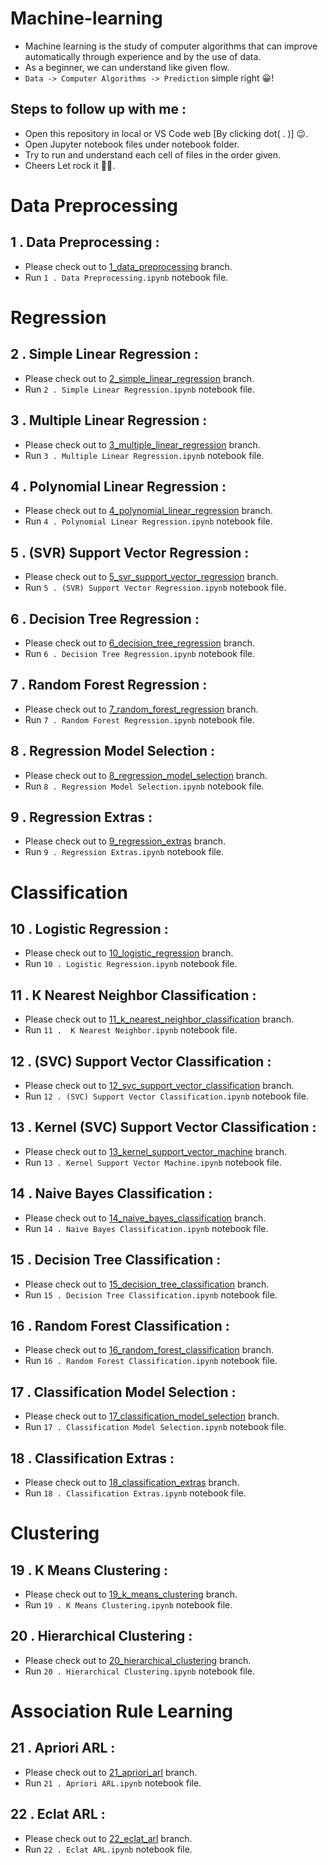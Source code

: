 # Machine-learning
- Machine learning is the study of computer algorithms that can improve automatically through experience and by the use of data.  
- As a beginner, we can understand like given flow.  
- ```Data -> Computer Algorithms -> Prediction``` simple right 😀!

## Steps to follow up with me :
- Open this repository in local or VS Code web [By clicking dot( . )] 😉.  
- Open Jupyter notebook files under notebook folder.  
- Try to run and understand each cell of files in the order given.  
- Cheers Let rock it 🎉🥳.  

# Data Preprocessing
## 1 . Data Preprocessing :
- Please check out to [1_data_preprocessing](https://github.com/sanjay-rb/Machine-learning/tree/1_data_preprocessing) branch.  
- Run ```1 . Data Preprocessing.ipynb``` notebook file.  

# Regression
## 2 . Simple Linear Regression :
- Please check out to [2_simple_linear_regression](https://github.com/sanjay-rb/Machine-learning/tree/2_simple_linear_regression) branch.  
- Run ```2 . Simple Linear Regression.ipynb``` notebook file.  

## 3 . Multiple Linear Regression :
- Please check out to [3_multiple_linear_regression](https://github.com/sanjay-rb/Machine-learning/tree/3_multiple_linear_regression) branch.  
- Run ```3 . Multiple Linear Regression.ipynb``` notebook file.  

## 4 . Polynomial Linear Regression :
- Please check out to [4_polynomial_linear_regression](https://github.com/sanjay-rb/Machine-learning/tree/4_polynomial_linear_regression) branch.  
- Run ```4 . Polynomial Linear Regression.ipynb``` notebook file.  

## 5 . (SVR) Support Vector Regression :
- Please check out to [5_svr_support_vector_regression](https://github.com/sanjay-rb/Machine-learning/tree/5_svr_support_vector_regression) branch.  
- Run ```5 . (SVR) Support Vector Regression.ipynb``` notebook file.  

## 6 . Decision Tree Regression :
- Please check out to [6_decision_tree_regression](https://github.com/sanjay-rb/Machine-learning/tree/6_decision_tree_regression) branch.  
- Run ```6 . Decision Tree Regression.ipynb``` notebook file.  

## 7 . Random Forest Regression :
- Please check out to [7_random_forest_regression](https://github.com/sanjay-rb/Machine-learning/tree/7_random_forest_regression) branch.  
- Run ```7 . Random Forest Regression.ipynb``` notebook file.  

## 8 . Regression Model Selection :
- Please check out to [8_regression_model_selection](https://github.com/sanjay-rb/Machine-learning/tree/8_regression_model_selection) branch.  
- Run ```8 . Regression Model Selection.ipynb``` notebook file.  

## 9 . Regression Extras :
- Please check out to [9_regression_extras](https://github.com/sanjay-rb/Machine-learning/tree/9_regression_extras) branch.  
- Run ```9 . Regression Extras.ipynb``` notebook file.  

# Classification
## 10 . Logistic Regression :
- Please check out to [10_logistic_regression](https://github.com/sanjay-rb/Machine-learning/tree/10_logistic_regression) branch.  
- Run ```10 . Logistic Regression.ipynb``` notebook file.  

## 11 .  K Nearest Neighbor Classification :
- Please check out to [11_k_nearest_neighbor_classification](https://github.com/sanjay-rb/Machine-learning/tree/11_k_nearest_neighbor_classification) branch.  
- Run ```11 .  K Nearest Neighbor.ipynb``` notebook file.  

## 12 . (SVC) Support Vector Classification :
- Please check out to [12_svc_support_vector_classification](https://github.com/sanjay-rb/Machine-learning/tree/12_svc_support_vector_classification) branch.  
- Run ```12 . (SVC) Support Vector Classification.ipynb``` notebook file.  

## 13 . Kernel (SVC) Support Vector Classification :
- Please check out to [13_kernel_support_vector_machine](https://github.com/sanjay-rb/Machine-learning/tree/13_kernel_support_vector_machine) branch.  
- Run ```13 . Kernel Support Vector Machine.ipynb``` notebook file.  

## 14 . Naive Bayes Classification :
- Please check out to [14_naive_bayes_classification](https://github.com/sanjay-rb/Machine-learning/tree/14_naive_bayes_classification) branch.  
- Run ```14 . Naive Bayes Classification.ipynb``` notebook file.  

## 15 . Decision Tree Classification :
- Please check out to [15_decision_tree_classification](https://github.com/sanjay-rb/Machine-learning/tree/15_decision_tree_classification) branch.  
- Run ```15 . Decision Tree Classification.ipynb``` notebook file.  

## 16 . Random Forest Classification :
- Please check out to [16_random_forest_classification](https://github.com/sanjay-rb/Machine-learning/tree/16_random_forest_classification) branch.  
- Run ```16 . Random Forest Classification.ipynb``` notebook file.  

## 17 . Classification Model Selection :
- Please check out to [17_classification_model_selection](https://github.com/sanjay-rb/Machine-learning/tree/17_classification_model_selection) branch.  
- Run ```17 . Classification Model Selection.ipynb``` notebook file.  

## 18 . Classification Extras :
- Please check out to [18_classification_extras](https://github.com/sanjay-rb/Machine-learning/tree/18_classification_extras) branch.  
- Run ```18 . Classification Extras.ipynb``` notebook file.  

# Clustering
## 19 . K Means Clustering :
- Please check out to [19_k_means_clustering](https://github.com/sanjay-rb/Machine-learning/tree/19_k_means_clustering) branch.  
- Run ```19 . K Means Clustering.ipynb``` notebook file.  

## 20 . Hierarchical Clustering :
- Please check out to [20_hierarchical_clustering](https://github.com/sanjay-rb/Machine-learning/tree/20_hierarchical_clustering) branch.  
- Run ```20 . Hierarchical Clustering.ipynb``` notebook file.  

# Association Rule Learning
## 21 . Apriori ARL :
- Please check out to [21_apriori_arl](https://github.com/sanjay-rb/Machine-learning/tree/21_apriori_arl) branch.  
- Run ```21 . Apriori ARL.ipynb``` notebook file.  

## 22 . Eclat ARL :
- Please check out to [22_eclat_arl](https://github.com/sanjay-rb/Machine-learning/tree/22_eclat_arl) branch.  
- Run ```22 . Eclat ARL.ipynb``` notebook file.  
